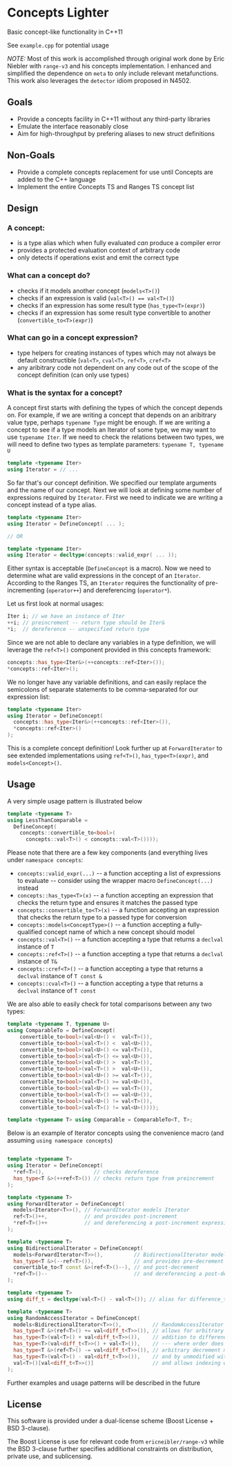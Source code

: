 # Concepts Lighter

Basic concept-like functionality in C++11

See `example.cpp` for potential usage

*NOTE:* Most of this work is accomplished through original work done by Eric Niebler with `range-v3` and his concepts implementation. I enhanced and simplified the dependence on `meta` to only include relevant metafunctions. This work also leverages the `detector` idiom proposed in N4502.

## Goals

* Provide a concepts facility in C++11 without any third-party libraries
* Emulate the interface reasonably close
* Aim for high-throughput by prefering aliases to new struct definitions

## Non-Goals

* Provide a complete concepts replacement for use until Concepts are added to the C++ language
* Implement the entire Concepts TS and Ranges TS concept list

## Design

### A concept:

* is a type alias which when fully evaluated *can* produce a compiler error
* provides a protected evaluation context of arbitrary code
* only detects if operations exist and emit the correct type

### What can a concept do?

* checks if it models another concept (`models<T>()`)
* checks if an expression is valid (`val<T>() == val<T>()`)
* checks if an expression has some result type (`has_type<T>(expr)`)
* checks if an expression has some result type convertible to another (`convertible_to<T>(expr)`)

### What can go in a concept expression?

* type helpers for creating instances of types which may not always be default constructible (`val<T>`, `cval<T>`, `ref<T>`, `cref<T>`
* any aribitrary code not dependent on any code out of the scope of the concept definition (can only use types)

### What is the syntax for a concept?

A concept first starts with defining the types of which the concept depends on. For example, if we are writing a concept that depends on an aribitrary value type, perhaps `typename Type` might be enough. If we are writing a concept to see if a type models an Iterator of some type, we may want to use `typename Iter`. If we need to check the relations between two types, we will need to define two types as template parameters: `typename T, typename U`

```cpp
template <typename Iter>
using Iterator = // ...
```

So far that's our concept definition. We specified our template arguments and the name of our concept. Next we will look at defining some number of expressions required by `Iterator`. First we need to indicate we are writing a concept instead of a type alias.

```cpp
template <typename Iter>
using Iterator = DefineConcept( ... );

// OR

template <typename Iter>
using Iterator = decltype(concepts::valid_expr( ... ));
```

Either syntax is acceptable (`DefineConcept` is a macro). Now we need to determine what are valid expressions in the concept of an `Iterator`. According to the Ranges TS, an `Iterator` requires the functionality of pre-incrementing (`operator++`) and dereferencing (`operator*`).

Let us first look at normal usages:

```cpp
Iter i; // we have an instance of Iter
++i; // preincrement -- return type should be Iter&
*i;  // dereference -- unspecified return type
```

Since we are not able to declare any variables in a type definition, we will leverage the `ref<T>()` component provided in this concepts framework:

```cpp
concepts::has_type<Iter&>(++concepts::ref<Iter>());
*concepts::ref<Iter>();
```

We no longer have any variable definitions, and can easily replace the semicolons of separate statements to be comma-separated for our expression list:

```cpp
template <typename Iter>
using Iterator = DefineConcept(
  concepts::has_type<Iter&>(++concepts::ref<Iter>()),
  *concepts::ref<Iter>()
);
```

This is a complete concept definition! Look further up at `ForwardIterator` to see extended implementations using `ref<T>()`, `has_type<T>(expr)`, and `models<Concept>()`.

## Usage

A very simple usage pattern is illustrated below

```cpp
template <typename T>
using LessThanComparable =
  DefineConcept(
    concepts::convertible_to<bool>(
      concepts::val<T>() < concepts::val<T>())));
```

Please note that there are a few key components (and everything lives under `namespace concepts`:

* `concepts::valid_expr(...)` -- a function accepting a list of expressions to evaluate -- consider using the wrapper macro `DefineConcept(...)` instead
* `concepts::has_type<T>(x)` -- a function accepting an expression that checks the return type and ensures it matches the passed type
* `concepts::convertible_to<T>(x)` -- a function accepting an expression that checks the return type to a passed type for conversion
* `concepts::models<ConceptType>()` -- a function accepting a fully-qualified concept name of which a new concept should model
* `concepts::val<T>()` -- a function accepting a type that returns a `declval` instance of `T`
* `concepts::ref<T>()` -- a function accepting a type that returns a `declval` instance of `T&`
* `concepts::cref<T>()` -- a function accepting a type that returns a `declval` instance of `T const &`
* `concepts::cval<T>()` -- a function accepting a type that returns a `declval` instance of `T const`

We are also able to easily check for total comparisons between any two types:

```cpp
template <typename T, typename U>
using ComparableTo = DefineConcept(
    convertible_to<bool>(val<U>() <  val<T>()),
    convertible_to<bool>(val<T>() <  val<U>()),
    convertible_to<bool>(val<U>() <= val<T>()),
    convertible_to<bool>(val<T>() <= val<U>()),
    convertible_to<bool>(val<U>() >  val<T>()),
    convertible_to<bool>(val<T>() >  val<U>()),
    convertible_to<bool>(val<U>() >= val<T>()),
    convertible_to<bool>(val<T>() >= val<U>()),
    convertible_to<bool>(val<U>() == val<T>()),
    convertible_to<bool>(val<T>() == val<U>()),
    convertible_to<bool>(val<U>() != val<T>()),
    convertible_to<bool>(val<T>() != val<U>())));

template <typename T> using Comparable = ComparableTo<T, T>;
```

Below is an example of Iterator concepts using the convenience macro (and assuming `using namespace concepts`)
```cpp

template <typename T>
using Iterator = DefineConcept(
  *ref<T>(),                // checks dereference
  has_type<T &>(++ref<T>()) // checks return type from preincrement
);

template <typename T>
using ForwardIterator = DefineConcept(
  models<Iterator<T>>(), // ForwardIterator models Iterator
  ref<T>()++,            // and provides post-increment
  *ref<T>()++            // and dereferencing a post-increment expression
);

template <typename T>
using BidirectionalIterator = DefineConcept(
  models<ForwardIterator<T>>(),          // BidirectionalIterator models ForwardIterator
  has_type<T &>(--ref<T>()),             // and provides pre-decrement
  convertible_to<T const &>(ref<T>()--), // and post-decrement
  *ref<T>()--                            // and dereferencing a post-decrement
);

template <typename T>
using diff_t = decltype(val<T>() - val<T>()); // alias for difference_type

template <typename T>
using RandomAccessIterator = DefineConcept(
  models<BidirectionalIterator<T>>(),          // RandomAccessIterator models BidirectionalIterator
  has_type<T &>(ref<T>() += val<diff_t<T>>()), // allows for arbitrary advancement
  has_type<T>(val<T>() + val<diff_t<T>>()),    // addition to difference_type
  has_type<T>(val<diff_t<T>>() + val<T>()),    // --- where order does not matter
  has_type<T &>(ref<T>() -= val<diff_t<T>>()), // arbitrary decrement modifying
  has_type<T>(val<T>() - val<diff_t<T>>()),    // and by unmodified with expression
  val<T>()[val<diff_t<T>>()]                   // and allows indexing with operator[]
);
```

Further examples and usage patterns will be described in the future

## License

This software is provided under a dual-license scheme (Boost License + BSD 3-clause).

The Boost License is use for relevant code from `ericneibler/range-v3` while the BSD 3-clause further specifies additional constraints on distribution, private use, and sublicensing.
